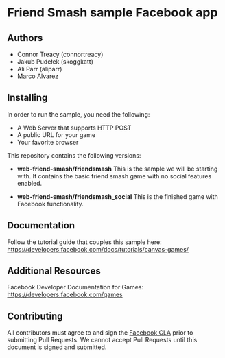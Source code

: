 # Friend Smash sample Facebook app

## Authors

* Connor Treacy (connortreacy)
* Jakub Pudełek (skoggkatt)
* Ali Parr (aliparr)
* Marco Alvarez

## Installing

In order to run the sample, you need the following:

* A Web Server that supports HTTP POST
* A public URL for your game
* Your favorite browser

This repository contains the following versions:

* **web-friend-smash/friendsmash** This is the sample we will be starting with. It contains the basic friend smash game with no social features enabled.

* **web-friend-smash/friendsmash_social** This is the finished game with Facebook functionality. 

## Documentation

Follow the tutorial guide that couples this sample here: https://developers.facebook.com/docs/tutorials/canvas-games/


## Additional Resources

Facebook Developer Documentation for Games: https://developers.facebook.com/games

## Contributing

All contributors must agree to and sign the [Facebook CLA](https://developers.facebook.com/opensource/cla) prior to submitting Pull Requests. We cannot accept Pull Requests until this document is signed and submitted.
